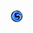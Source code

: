 <img src="_image/strike mission/20px-Strike_Mission_(map_icon).png" width="20px" height="20px"></img><br/>
